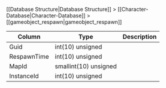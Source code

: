 [[Database Structure|Database Structure]] > [[Character-Database|Character-Database]] > [[gameobject_respawn|gameobject_respawn]]

Column | Type | Description
--- | --- | ---
Guid | int(10) unsigned | 
RespawnTime | int(10) unsigned | 
MapId | smallint(10) unsigned | 
InstanceId | int(10) unsigned | 
